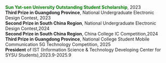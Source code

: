**<span style="color: green;">Sun Yat-sen University Outstanding Student Scholarship</span>**, 2023<br>
**Third Prize in Guangdong Province**, National Undergraduate Electronic Design Contest, 2023<br>
**Second Prize in South China Region**, National Undergraduate Electronic Design Contest,2024<br>
**Second Prize in South China Region**, China College IC Competition,2024<br>
**Third Prize in Guangdong Province**, National College Student Mobile Communication 5G Technology Competition, 2025<br>
**President** of IST (Information Science \& Technology Developing Center for SYSU Students),2023.9-2025.9<br>